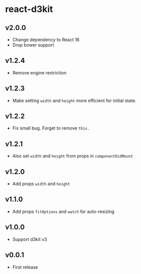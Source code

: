 # react-d3kit

## v2.0.0
- Change dependency to React 16
- Drop bower support

## v1.2.4
- Remove engine restriction

## v1.2.3
- Make setting `width` and `height` more efficient for initial state.

## v1.2.2
- Fix small bug. Forget to remove `this.`

## v1.2.1
- Also set `width` and `height` from props in `componentDidMount`

## v1.2.0
- Add props `width` and `height`

## v1.1.0
- Add props `fitOptions` and `watch` for auto-resizing

## v1.0.0
- Support d3kit v3

## v0.0.1
- First release